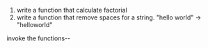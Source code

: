 1) write a function that calculate factorial
2) write a function that remove spaces for a string. "hello world" -> "helloworld"

invoke the functions--